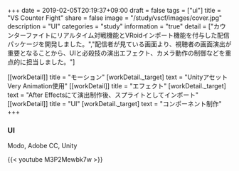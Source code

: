 +++
date = 2019-02-05T20:19:37+09:00
draft = false
tags = ["ui"]
title = "VS Counter Fight"
share = false
image = "/study/vscf/images/cover.jpg"
description = "UI"
categories = "study"
information = "true"
detail = ["カウンターファイトにリアルタイム対戦機能とVRoidインポート機能を付与した配信パッケージを開発しました。","配信者が見ている画面より、視聴者の画面演出が重要となることから、UIと必殺技の演出エフェクト、カメラ動作の制御などを重点的に担当しました。"]

[[workDetail]]
  title = "モーション"
  [workDetail._target]
    text = "UnityアセットVery Animation使用"
[[workDetail]]
  title = "エフェクト"
  [workDetail._target]
    text = "After Effectsにて演出制作後、スプライトとしてインポート"
[[workDetail]]
  title = "UI"
  [workDetail._target]
    text = "コンポーネント制作"
+++

### UI

Modo, Adobe CC, Unity

{{< youtube M3P2Mewbk7w >}}
